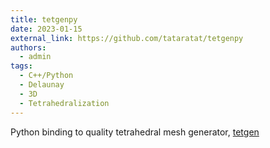 ```yaml
---
title: tetgenpy
date: 2023-01-15
external_link: https://github.com/tataratat/tetgenpy
authors:
  - admin
tags:
  - C++/Python
  - Delaunay
  - 3D
  - Tetrahedralization
---
```


Python binding to quality tetrahedral mesh generator, [tetgen](https://www.wias-berlin.de/software/index.jsp?id=TetGen&lang=1)
